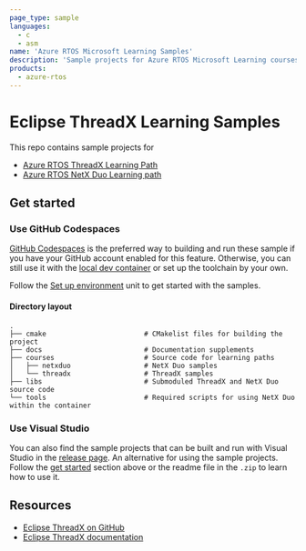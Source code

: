 ```yaml
---
page_type: sample
languages:
  - c
  - asm
name: 'Azure RTOS Microsoft Learning Samples'
description: 'Sample projects for Azure RTOS Microsoft Learning courses how.'
products:
  - azure-rtos
---
```


# Eclipse ThreadX Learning Samples

This repo contains sample projects for

- [Azure RTOS ThreadX Learning Path](https://learn.microsoft.com/training/paths/azure-rtos-threadx/)
- [Azure RTOS NetX Duo Learning path](https://learn.microsoft.com/training/paths/azure-rtos-netx-duo/)

## Get started

### Use GitHub Codespaces

[GitHub Codespaces](https://github.com/features/codespaces) is the preferred way to building and run these sample if you have your GitHub account enabled for this feature. Otherwise, you can still use it with the [local dev container](https://code.visualstudio.com/docs/remote/containers) or set up the toolchain by your own.

Follow the [Set up environment](https://learn.microsoft.com/training/modules/introduction-azure-rtos/2-set-up-environment) unit to get started with the samples.

#### Directory layout

    .
    ├── cmake                        # CMakelist files for building the project
    ├── docs                         # Documentation supplements
    ├── courses                      # Source code for learning paths
    │   ├── netxduo                  # NetX Duo samples
    │   └── threadx                  # ThreadX samples
    ├── libs                         # Submoduled ThreadX and NetX Duo source code
    └── tools                        # Required scripts for using NetX Duo within the container

### Use Visual Studio

You can also find the sample projects that can be built and run with Visual Studio in the [release page](https://github.com/eclipse-threadx/threadx-learn-samples/releases/tag/vs). An alternative for using the sample projects. Follow the [get started](#get-started) section above or the readme file in the `.zip` to learn how to use it.

## Resources

- [Eclipse ThreadX on GitHub](https://github.com/eclipse-threadx)
- [Eclipse ThreadX documentation](https://github.com/eclipse-threadx/rtos-docs/)

